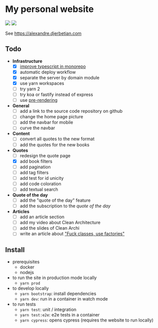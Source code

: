 # My personal website

![](https://github.com/adjerbetian/alexandre-djerbetian/workflows/End%20to%20end%20tests/badge.svg)
![](https://github.com/adjerbetian/alexandre-djerbetian/workflows/unit%20%26%20integration%20tests/badge.svg)

See https://alexandre.djerbetian.com

## Todo

- **Infrastructure**
  - [X] [improve typescript in monorepo](https://medium.com/@NiGhTTraX/how-to-set-up-a-typescript-monorepo-with-lerna-c6acda7d4559)
  - [X] automatic deploy workflow
  - [X] separate the server by domain module
  - [X] use yarn workspaces
  - [ ] try yarn 2
  - [ ] try koa or fastify instead of express
  - [ ] use [pre-rendering](https://github.com/chrisvfritz/prerender-spa-plugin)
- **General**    
  - [ ] add a link to the source code repository on github
  - [ ] change the home page picture
  - [ ] add the navbar for mobile
  - [ ] curve the navbar
- **Content**
  - [ ] convert all quotes to the new format
  - [ ] add the quotes for the new books
- **Quotes**
  - [ ] redesign the quote page
  - [X] add book filters
  - [ ] add pagination
  - [ ] add tag filters
  - [ ] add test for id unicity
  - [ ] add code coloration
  - [ ] add textual search
- **Quote of the day**
  - [ ] add the "quote of the day" feature
  - [ ] add the subscription to the *quote of the day*
- **Articles**
  - [ ] add an article section
  - [ ] add my video about Clean Architecture
  - [ ] add the slides of Clean Archi
  - [ ] write an article about ["Fuck classes, use factories"](https://github.com/360Learning/platform/pull/546#discussion_r422938352)

## Install

- prerequisites
  - docker
  - nodejs
- to run the site in production mode locally
  - `yarn prod`
- to develop locally
  - `yarn bootstrap`: install dependencies
  - `yarn dev`: run in a container in watch mode
- to run tests
  - `yarn test`: unit / integration
  - `yarn test:e2e`: e2e tests in a container
  - `yarn cypress`: opens cypress (requires the website to run locally)
